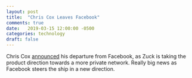 ```yaml
---
layout: post
title:  "Chris Cox Leaves Facebook"
comments: true
date:   2019-03-15 12:00:00 -0500
categories: technology
draft: false
---
```


Chris Cox [announced](https://www.facebook.com/photo.php?fbid=10104525464389883&set=a.692319249513&type=3&theater) his departure from Facebook, as Zuck is taking the product direction towards a more private network. Really big news as Facebook steers the ship in a new direction.